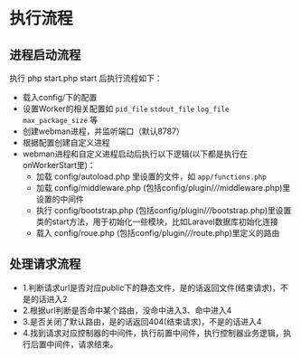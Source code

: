 # 执行流程

## 进程启动流程

执行 php start.php start 后执行流程如下：

- 载入config/下的配置
- 设置Worker的相关配置如 `pid_file` `stdout_file` `log_file` `max_package_size` 等
- 创建webman进程，并监听端口（默认8787）
- 根据配置创建自定义进程
- webman进程和自定义进程启动后执行以下逻辑(以下都是执行在onWorkerStart里)：
  - 加载 config/autoload.php 里设置的文件，如 `app/functions.php`
  - 加载 config/middleware.php (包括config/plugin/*/*/middleware.php)里设置的中间件
  - 执行 config/bootstrap.php (包括config/plugin/*/*/bootstrap.php)里设置类的start方法，用于初始化一些模块，比如Laravel数据库初始化连接
  - 载入 config/roue.php (包括config/plugin/*/*/route.php)里定义的路由

## 处理请求流程
- 1.判断请求url是否对应public下的静态文件，是的话返回文件(结束请求)，不是的话进入2
- 2.根据url判断是否命中某个路由，没命中进入3、命中进入4
- 3.是否关闭了默认路由，是的话返回404(结束请求)，不是的话进入4
- 4.找到请求对应控制器的中间件，执行前置中间件，执行控制器业务逻辑，执行后置中间件，请求结束。

